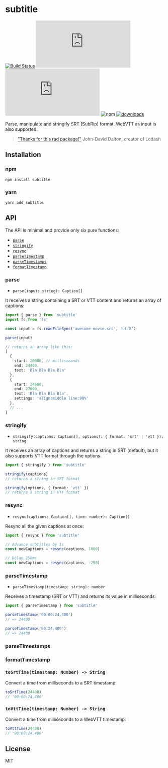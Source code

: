 # subtitle

[![Build Status](https://img.shields.io/travis/gsantiago/subtitle.js/master?style=flat-square)](https://travis-ci.org/gsantiago/subtitle.js)
[![Code Climate](https://img.shields.io/codeclimate/maintainability/gsantiago/subtitle.js?style=flat-square)](https://codeclimate.com/github/gsantiago/subtitle.js)
[![Coverage Status](https://img.shields.io/coveralls/github/gsantiago/subtitle.js?style=flat-square)](https://coveralls.io/github/gsantiago/subtitle.js?branch=master)
![npm](https://img.shields.io/npm/v/subtitle?style=flat-square)
[![downloads](https://img.shields.io/npm/dm/subtitle?style=flat-square)](https://www.npmjs.com/package/subtitle)

Parse, manipulate and stringify SRT (SubRip) format. WebVTT as input is
also supported.

>["Thanks for this rad package!"](https://github.com/gsantiago/subtitle.js/pull/15#issuecomment-282879854)
>John-David Dalton, creator of Lodash

## Installation

### npm

`npm install subtitle`

### yarn

`yarn add subtitle`

## API

The API is minimal and provide only six pure functions:

* [`parse`](#parse)
* [`stringify`](#stringify)
* [`resync`](#resync)
* [`parseTimestamp`](#parseTimestamp)
* [`parseTimestamps`](#parseTimestamps)
* [`formatTimestamp`](#formatTimestamp)

### parse

- `parse(input: string): Caption[]`

It receives a string containing a SRT or VTT content and returns
an array of captions:

```ts
import { parse } from 'subtitle'
import fs from 'fs'

const input = fs.readFileSync('awesome-movie.srt', 'utf8')

parse(input)

// returns an array like this:
[
  {
    start: 20000, // milliseconds
    end: 24400,
    text: 'Bla Bla Bla Bla'
  },
  {
    start: 24600,
    end: 27800,
    text: 'Bla Bla Bla Bla',
    settings: 'align:middle line:90%'
  },
  // ...
]
```

### stringify

- `stringify(captions: Caption[], options?: { format: 'srt' | 'vtt }): string`

It receives an array of captions and returns a string in SRT (default), but it also supports VTT format through the options.

```ts
import { stringify } from 'subtitle'

stringify(captions)
// returns a string in SRT format

stringify(options, { format: 'vtt' })
// returns a string in VTT format
```

### resync

- `resync(captions: Caption[], time: number): Caption[]`

Resync all the given captions at once:

```ts
import { resync } from 'subtitle'

// Advance subtitles by 1s
const newCaptions = resync(captions, 1000)

// Delay 250ms
const newCaptions = resync(captions, -250)
```

### parseTimestamp

- `parseTimestamp(timestamp: string): number`

Receives a timestamp (SRT or VTT) and returns its value in milliseconds:

```ts
import { parseTimestamp } from 'subtitle'

parseTimestamp('00:00:24,400')
// => 24400

parseTimestamp('00:24.400')
// => 24400
```

### parseTimestamps

### formatTimestamp

### `toSrtTime(timestamp: Number) -> String`

Convert a time from milliseconds to a SRT timestamp:

```js
toSrtTime(24400)
// '00:00:24,400'
```

### `toVttTime(timestamp: Number) -> String`

Convert a time from milliseconds to a WebVTT timestamp:

```js
toVttTime(24400)
// '00:00:24.400'
```

## License

MIT

